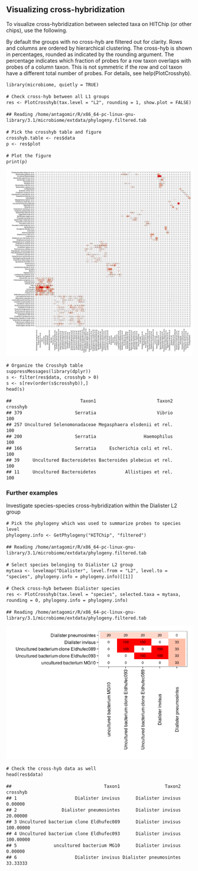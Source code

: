 Visualizing cross-hybridization
-------------------------------

To visualize cross-hybridization between selected taxa on HITChip (or
other chips), use the following.

By default the groups with no cross-hyb are filtered out for clarity.
Rows and columns are ordered by hierarchical clustering. The cross-hyb
is shown in percentages, rounded as indicated by the rounding argument.
The percentage indicates which fraction of probes for a row taxon
overlaps with probes of a column taxon. This is not symmetric if the row
and col taxon have a different total number of probes. For details, see
help(PlotCrosshyb).

    library(microbiome, quietly = TRUE)

    # Check cross-hyb between all L1 groups
    res <- PlotCrosshyb(tax.level = "L2", rounding = 1, show.plot = FALSE)

    ## Reading /home/antagomir/R/x86_64-pc-linux-gnu-library/3.1/microbiome/extdata/phylogeny.filtered.tab

    # Pick the crosshyb table and figure
    crosshyb.table <- res$data
    p <- res$plot

    # Plot the figure    
    print(p)

![](figure/chyb-1.png)

    # Organize the Crosshyb table
    suppressMessages(library(dplyr))
    s <- filter(res$data, crosshyb > 0)
    s <- s[rev(order(s$crosshyb)),]
    head(s)

    ##                          Taxon1                       Taxon2 crosshyb
    ## 379                    Serratia                       Vibrio      100
    ## 257 Uncultured Selenomonadaceae Megasphaera elsdenii et rel.      100
    ## 200                    Serratia                  Haemophilus      100
    ## 166                    Serratia     Escherichia coli et rel.      100
    ## 39     Uncultured Bacteroidetes Bacteroides plebeius et rel.      100
    ## 11     Uncultured Bacteroidetes           Allistipes et rel.      100

### Further examples

Investigate species-species cross-hybridization within the Dialister L2
group

    # Pick the phylogeny which was used to summarize probes to species level
    phylogeny.info <- GetPhylogeny("HITChip", "filtered") 

    ## Reading /home/antagomir/R/x86_64-pc-linux-gnu-library/3.1/microbiome/extdata/phylogeny.filtered.tab

    # Select species belonging to Dialister L2 group
    mytaxa <- levelmap("Dialister", level.from = "L2", level.to = "species", phylogeny.info = phylogeny.info)[[1]]

    # Check cross-hyb between Dialister species
    res <- PlotCrosshyb(tax.level = "species", selected.taxa = mytaxa, rounding = 0, phylogeny.info = phylogeny.info)

    ## Reading /home/antagomir/R/x86_64-pc-linux-gnu-library/3.1/microbiome/extdata/phylogeny.filtered.tab

![](figure/chyb2-1.png)

    # Check the cross-hyb data as well
    head(res$data)

    ##                                   Taxon1                 Taxon2  crosshyb
    ## 1                      Dialister invisus      Dialister invisus   0.00000
    ## 2                 Dialister pneumosintes      Dialister invisus  20.00000
    ## 3 Uncultured bacterium clone Eldhufec089      Dialister invisus 100.00000
    ## 4 Uncultured bacterium clone Eldhufec093      Dialister invisus 100.00000
    ## 5              uncultured bacterium MG10      Dialister invisus   0.00000
    ## 6                      Dialister invisus Dialister pneumosintes  33.33333
